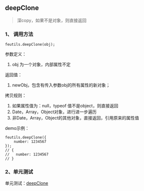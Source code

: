 ## deepClone

> 深copy，如果不是对象，则直接返回

### 1、 调用方法

```
feutils.deepClone(obj);
```

参数定义：
1. obj 为一个对象，内部属性不定

返回值：
1. newObj，包含有传入参数obj的所有属性的新对象；

拷贝规则：
1. 如果属性值为：null，typeof 值不是object，则直接返回
2. Date，Array，Object对象，进行进一步遍历
3. 非Date，Array，Object的其他对象，直接返回，引用原来的属性值

demo示例：

```
feutils.deepClone({
	number: 1234567
});
// {
//	 number: 1234567
// }

```

### 2、单元测试

单元测试：[deepClone](http://www.zhangyunling.com/study/feutils/#deepClone)
